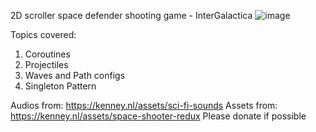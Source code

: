 2D scroller space defender shooting game - InterGalactica
![image](https://github.com/user-attachments/assets/49fab740-9de0-44ff-8f67-4102b3993760)

Topics covered:
1) Coroutines
2) Projectiles
3) Waves and Path configs
4) Singleton Pattern

Audios from: https://kenney.nl/assets/sci-fi-sounds
Assets from: https://kenney.nl/assets/space-shooter-redux
Please donate if possible
